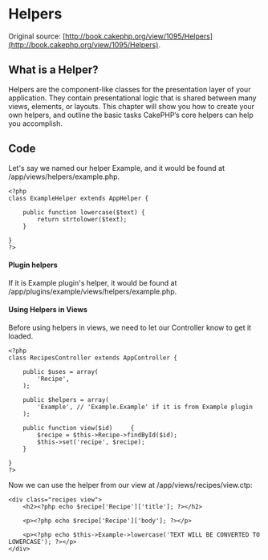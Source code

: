 # Helpers

Original source: [http://book.cakephp.org/view/1095/Helpers](http://book.cakephp.org/view/1095/Helpers).

## What is a Helper?

Helpers are the component-like classes for the presentation layer of your application. They contain presentational logic that is shared between many views, elements, or layouts. This chapter will show you how to create your own helpers, and outline the basic tasks CakePHP’s core helpers can help you accomplish.

## Code

Let's say we named our helper Example, and it would be found at /app/views/helpers/example.php.

    <?php
    class ExampleHelper extends AppHelper {
    
        public function lowercase($text) {
            return strtolower($text);
        }
    
    }
    ?>

#### Plugin helpers

If it is Example plugin's helper, it would be found at /app/plugins/example/views/helpers/example.php.

#### Using Helpers in Views

Before using helpers in views, we need to let our Controller know to get it loaded.

    <?php
    class RecipesController extends AppController {
    
        public $uses = array(
            'Recipe',
        );

        public $helpers = array(
            'Example', // 'Example.Example' if it is from Example plugin
        );
    
        public function view($id)     {
            $recipe = $this->Recipe->findById($id);
            $this->set('recipe', $recipe);
        }
    
    }
    ?>

Now we can use the helper from our view at /app/views/recipes/view.ctp:

    <div class="recipes view">
        <h2><?php echo $recipe['Recipe']['title']; ?></h2>
        
        <p><?php echo $recipe['Recipe']['body']; ?></p>

        <p><?php echo $this->Example->lowercase('TEXT WILL BE CONVERTED TO LOWERCASE'); ?></p>
    </div>
